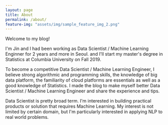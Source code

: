 ```yaml
---
layout: page
title: About
permalink: /about/
feature-img: "assets/img/sample_feature_img_2.png"
---
```


Welcome to my blog! 

I'm Jin and I had been working as Data Scientist / Machine Learning Enginner for 2 years and more in Seoul. and I'll start my master's degree in Statistics at Columbia University on Fall 2019.

To become a competitive Data Scientist / Machine Learning Engineer, I believe strong algorithmic and programming skills, the knowledge of big data platform, the familiarity of cloud platforms are essentials as well as a good knowledge of Statistics. I made the blog to make myself better Data Scientist / Machine Learning Engineer and share the experience and tips.

Data Scientist is pretty broad term. I'm interested in building practical products or solution that requires Machine Learning. My interest is not limited by certain domain, but I'm particularly interested in applying NLP to real world problems. 


